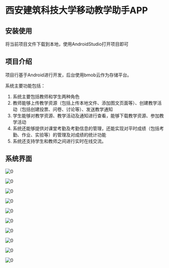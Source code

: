 # 西安建筑科技大学移动教学助手APP
## 安装使用

将当前项目文件下载到本地，使用AndroidStudio打开项目即可

## 项目介绍
项目行基于Android进行开发，后台使用bmob云作为存储平台。

系统主要功能包括：
1. 系统主要包括教师和学生两种角色
2. 教师能够上传教学资源（包括上传本地文件、添加图文页面等）、创建教学活动（包括创建投票、问卷、讨论等）、发送教学通知
3. 学生能够对教学资源、教学活动及通知进行查看，能够下载教学资源、参加教学活动
4. 系统还能够提供对课堂考勤及考勤信息的管理，还能实现对平时成绩（包括考勤、作业、实验等）的管理及对成绩的统计功能
5. 系统还支持学生和教师之间进行实时在线交流。

## 系统界面
![0](image/0.png)

![0](image/1.png)

![0](image/2.png)

![0](image/3.png)

![0](image/4.png)

![0](image/5.png)

![0](image/6.png)

![0](image/7.png)

![0](image/8.png)

![0](image/9.png)